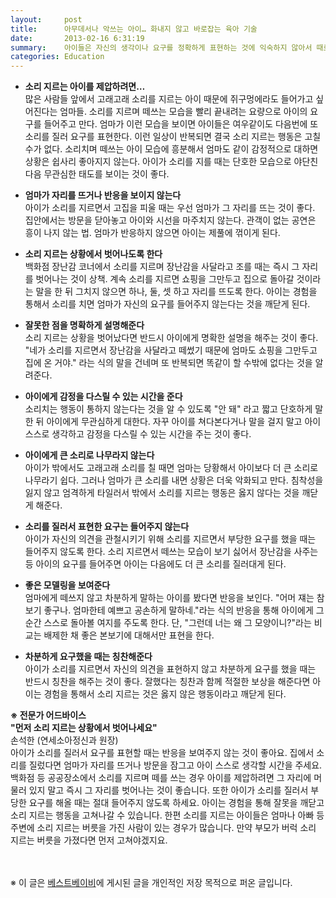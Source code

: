 ```yaml
---
layout:     post
title:      아무데서나 악쓰는 아이… 화내지 않고 바로잡는 육아 기술
date:       2013-02-16 6:31:19
summary:    아이들은 자신의 생각이나 요구를 정확하게 표현하는 것에 익숙하지 않아서 때로 크게 소리를 질러서 자신의 요구를 관철시키려 든다. 집은 물론 백화점, 공공장소 등 어느 곳에서나 아랑곳하지 않고 '꽥' 하고 소리를 지르는 아이 때문에 난감하다는 엄마들의 고민을 풀어보자. 소리 지르는 아이를 제압하는 방법에는 어떤 것이 있는지 알아본다.
categories: Education
---
```



* <strong>소리 지르는 아이를 제압하려면…</strong>      
많은 사람들 앞에서 고래고래 소리를 지르는 아이 때문에 쥐구멍에라도 들어가고 싶어진다는 엄마들. 소리를 지르며 떼쓰는 모습을 빨리 끝내려는 요량으로 아이의 요구를 들어주고 만다. 엄마가 이런 모습을 보이면 아이들은 여우같이도 다음번에 또 소리를 질러 요구를 표현한다. 이런 일상이 반복되면 결국 소리 지르는 행동은 고칠 수가 없다. 소리치며 떼쓰는 아이 모습에 흥분해서 엄마도 같이 감정적으로 대하면 상황은 쉽사리 좋아지지 않는다. 아이가 소리를 지를 때는 단호한 모습으로 야단친 다음 무관심한 태도를 보이는 것이 좋다.

* <strong>엄마가 자리를 뜨거나 반응을 보이지 않는다</strong>      
아이가 소리를 지르면서 고집을 피울 때는 우선 엄마가 그 자리를 뜨는 것이 좋다. 집안에서는 방문을 닫아놓고 아이와 시선을 마주치지 않는다. 관객이 없는 공연은 흥이 나지 않는 법. 엄마가 반응하지 않으면 아이는 제풀에 꺾이게 된다.

* <strong>소리 지르는 상황에서 벗어나도록 한다</strong>      
백화점 장난감 코너에서 소리를 지르며 장난감을 사달라고 조를 때는 즉시 그 자리를 벗어나는 것이 상책. 계속 소리를 지르면 쇼핑을 그만두고 집으로 돌아갈 것이라는 말을 한 뒤 그치지 않으면 하나, 둘, 셋 하고 자리를 뜨도록 한다. 아이는 경험을 통해서 소리를 치면 엄마가 자신의 요구를 들어주지 않는다는 것을 깨닫게 된다.

* <strong>잘못한 점을 명확하게 설명해준다</strong>      
소리 지르는 상황을 벗어났다면 반드시 아이에게 명확한 설명을 해주는 것이 좋다. "네가 소리를 지르면서 장난감을 사달라고 떼썼기 때문에 엄마도 쇼핑을 그만두고 집에 온 거야." 라는 식의 말을 건네며 또 반복되면 똑같이 할 수밖에 없다는 것을 알려준다.

* <strong>아이에게 감정을 다스릴 수 있는 시간을 준다</strong>      
소리치는 행동이 통하지 않는다는 것을 알 수 있도록 "안 돼" 라고 짧고 단호하게 말한 뒤 아이에게 무관심하게 대한다. 자꾸 아이를 쳐다본다거나 말을 걸지 말고 아이 스스로 생각하고 감정을 다스릴 수 있는 시간을 주는 것이 좋다.

* <strong>아이에게 큰 소리로 나무라지 않는다</strong>      
아이가 밖에서도 고래고래 소리를 칠 때면 엄마는 당황해서 아이보다 더 큰 소리로 나무라기 쉽다. 그러나 엄마가 큰 소리를 내면 상황은 더욱 악화되고 만다. 침착성을 잃지 않고 엄격하게 타일러서 밖에서 소리를 지르는 행동은 옳지 않다는 것을 깨닫게 해준다.

* <strong>소리를 질러서 표현한 요구는 들어주지 않는다</strong>      
아이가 자신의 의견을 관철시키기 위해 소리를 지르면서 부당한 요구를 했을 때는 들어주지 않도록 한다. 소리 지르면서 떼쓰는 모습이 보기 싫어서 장난감을 사주는 등 아이의 요구를 들어주면 아이는 다음에도 더 큰 소리를 질러대게 된다.

* <strong>좋은 모델링을 보여준다</strong>      
엄마에게 떼쓰지 않고 차분하게 말하는 아이를 봤다면 반응을 보인다. "어머 쟤는 참 보기 좋구나. 엄마한테 예쁘고 공손하게 말하네."라는 식의 반응을 통해 아이에게 그 순간 스스로 돌아볼 여지를 주도록 한다. 단, "그런데 너는 왜 그 모양이니?"라는 비교는 배제한 채 좋은 본보기에 대해서만 표현을 한다.

* <strong>차분하게 요구했을 때는 칭찬해준다</strong>      
아이가 소리를 지르면서 자신의 의견을 표현하지 않고 차분하게 요구를 했을 때는 반드시 칭찬을 해주는 것이 좋다. 잘했다는 칭찬과 함께 적절한 보상을 해준다면 아이는 경험을 통해서 소리 지르는 것은 옳지 않은 행동이라고 깨닫게 된다.

<strong>※ 전문가 어드바이스</strong>      
<strong>"먼저 소리 지르는 상황에서 벗어나세요"</strong>      
손석한 (연세소아정신과 원장)      
아이가 소리를 질러서 요구를 표현할 때는 반응을 보여주지 않는 것이 좋아요. 집에서 소리를 질렀다면 엄마가 자리를 뜨거나 방문을 잠그고 아이 스스로 생각할 시간을 주세요. 백화점 등 공공장소에서 소리를 지르며 떼를 쓰는 경우 아이를 제압하려면 그 자리에 머물러 있지 말고 즉시 그 자리를 벗어나는 것이 좋습니다. 또한 아이가 소리를 질러서 부당한 요구를 해올 때는 절대 들어주지 않도록 하세요. 아이는 경험을 통해 잘못을 깨닫고 소리 지르는 행동을 고쳐나갈 수 있습니다. 한편 소리를 지르는 아이들은 엄마나 아빠 등 주변에 소리 지르는 버릇을 가진 사람이 있는 경우가 많습니다. 만약 부모가 버럭 소리 지르는 버릇을 가졌다면 먼저 고쳐야겠지요.


<br /><br />
※ 이 글은 [베스트베이비](http://www.ibestbaby.co.kr)에 게시된 글을 개인적인 저장 목적으로 퍼온 글입니다.